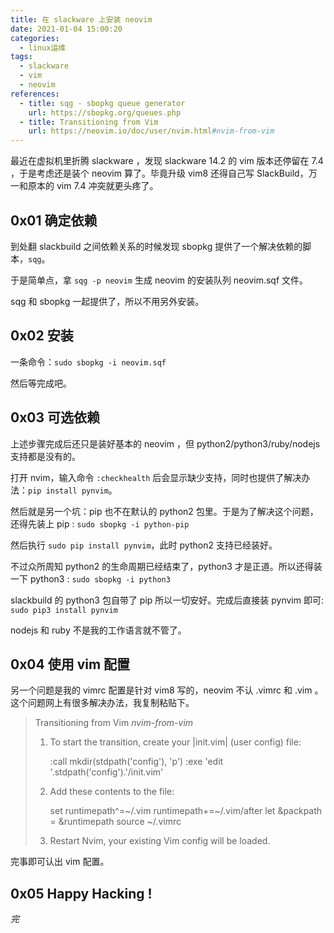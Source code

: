 ```yaml
---
title: 在 slackware 上安装 neovim
date: 2021-01-04 15:00:20
categories:
  - linux运维
tags:
  - slackware
  - vim
  - neovim
references:
  - title: sqg - sbopkg queue generator
    url: https://sbopkg.org/queues.php
  - title: Transitioning from Vim
    url: https://neovim.io/doc/user/nvim.html#nvim-from-vim
---
```


最近在虚拟机里折腾 slackware ，发现 slackware 14.2 的 vim 版本还停留在 7.4 ，于是考虑还是装个 neovim 算了。毕竟升级 vim8 还得自己写 SlackBuild，万一和原本的 vim 7.4 冲突就更头疼了。

<!-- more -->

## 0x01 确定依赖

到处翻 slackbuild 之间依赖关系的时候发现 sbopkg 提供了一个解决依赖的脚本，`sqg`。

于是简单点，拿 `sqg -p neovim` 生成 neovim 的安装队列 neovim.sqf 文件。

sqg 和 sbopkg 一起提供了，所以不用另外安装。

## 0x02 安装

一条命令：`sudo sbopkg -i neovim.sqf`

然后等完成吧。

## 0x03 可选依赖

上述步骤完成后还只是装好基本的 neovim ，但 python2/python3/ruby/nodejs 支持都是没有的。

打开 nvim，输入命令 `:checkhealth` 后会显示缺少支持，同时也提供了解决办法：`pip install pynvim`。

然后就是另一个坑：pip 也不在默认的 python2 包里。于是为了解决这个问题，还得先装上 pip : `sudo sbopkg -i python-pip`

然后执行 `sudo pip install pynvim`，此时 python2 支持已经装好。

不过众所周知 python2 的生命周期已经结束了，python3 才是正道。所以还得装一下 python3 : `sudo sbopkg -i python3`

slackbuild 的 python3 包自带了 pip 所以一切安好。完成后直接装 pynvim 即可: `sudo pip3 install pynvim`

nodejs 和 ruby 不是我的工作语言就不管了。

## 0x04 使用 vim 配置

另一个问题是我的 vimrc 配置是针对 vim8 写的，neovim 不认 .vimrc 和 .vim 。这个问题网上有很多解决办法，我复制粘贴下。

> Transitioning from Vim _nvim-from-vim_
>
> 1. To start the transition, create your |init.vim| (user config) file:
>
>    :call mkdir(stdpath('config'), 'p')
>    :exe 'edit '.stdpath('config').'/init.vim'
>
> 2. Add these contents to the file:
>
>    set runtimepath^=~/.vim runtimepath+=~/.vim/after
>    let &packpath = &runtimepath
>    source ~/.vimrc
>
> 3. Restart Nvim, your existing Vim config will be loaded.

完事即可认出 vim 配置。

## 0x05 Happy Hacking !

_完_
